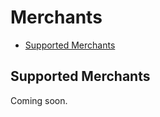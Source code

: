 # Merchants

- [Supported Merchants](#supported-merchants)

<a name="supported-merchants"></a>

## Supported Merchants

Coming soon.
